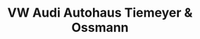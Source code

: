 ---
title: "VW Audi Autohaus Tiemeyer & Ossmann"
url: /gelsenkirchen/vw-audi-autohaus-tiemeyer-und-ossmann/
shop: Autohaus
---